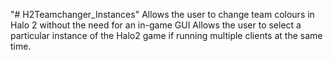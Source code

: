 "# H2Teamchanger_Instances" 
Allows the user to change team colours in Halo 2 without the need for an in-game GUI
Allows the user to select a particular instance of the Halo2 game if running multiple clients at the same time.
